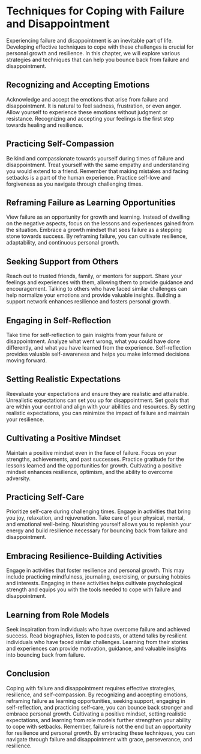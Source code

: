 # Techniques for Coping with Failure and Disappointment

Experiencing failure and disappointment is an inevitable part of life. Developing effective techniques to cope with these challenges is crucial for personal growth and resilience. In this chapter, we will explore various strategies and techniques that can help you bounce back from failure and disappointment.

## Recognizing and Accepting Emotions

Acknowledge and accept the emotions that arise from failure and disappointment. It is natural to feel sadness, frustration, or even anger. Allow yourself to experience these emotions without judgment or resistance. Recognizing and accepting your feelings is the first step towards healing and resilience.

## Practicing Self-Compassion

Be kind and compassionate towards yourself during times of failure and disappointment. Treat yourself with the same empathy and understanding you would extend to a friend. Remember that making mistakes and facing setbacks is a part of the human experience. Practice self-love and forgiveness as you navigate through challenging times.

## Reframing Failure as Learning Opportunities

View failure as an opportunity for growth and learning. Instead of dwelling on the negative aspects, focus on the lessons and experiences gained from the situation. Embrace a growth mindset that sees failure as a stepping stone towards success. By reframing failure, you can cultivate resilience, adaptability, and continuous personal growth.

## Seeking Support from Others

Reach out to trusted friends, family, or mentors for support. Share your feelings and experiences with them, allowing them to provide guidance and encouragement. Talking to others who have faced similar challenges can help normalize your emotions and provide valuable insights. Building a support network enhances resilience and fosters personal growth.

## Engaging in Self-Reflection

Take time for self-reflection to gain insights from your failure or disappointment. Analyze what went wrong, what you could have done differently, and what you have learned from the experience. Self-reflection provides valuable self-awareness and helps you make informed decisions moving forward.

## Setting Realistic Expectations

Reevaluate your expectations and ensure they are realistic and attainable. Unrealistic expectations can set you up for disappointment. Set goals that are within your control and align with your abilities and resources. By setting realistic expectations, you can minimize the impact of failure and maintain your resilience.

## Cultivating a Positive Mindset

Maintain a positive mindset even in the face of failure. Focus on your strengths, achievements, and past successes. Practice gratitude for the lessons learned and the opportunities for growth. Cultivating a positive mindset enhances resilience, optimism, and the ability to overcome adversity.

## Practicing Self-Care

Prioritize self-care during challenging times. Engage in activities that bring you joy, relaxation, and rejuvenation. Take care of your physical, mental, and emotional well-being. Nourishing yourself allows you to replenish your energy and build resilience necessary for bouncing back from failure and disappointment.

## Embracing Resilience-Building Activities

Engage in activities that foster resilience and personal growth. This may include practicing mindfulness, journaling, exercising, or pursuing hobbies and interests. Engaging in these activities helps cultivate psychological strength and equips you with the tools needed to cope with failure and disappointment.

## Learning from Role Models

Seek inspiration from individuals who have overcome failure and achieved success. Read biographies, listen to podcasts, or attend talks by resilient individuals who have faced similar challenges. Learning from their stories and experiences can provide motivation, guidance, and valuable insights into bouncing back from failure.

## Conclusion

Coping with failure and disappointment requires effective strategies, resilience, and self-compassion. By recognizing and accepting emotions, reframing failure as learning opportunities, seeking support, engaging in self-reflection, and practicing self-care, you can bounce back stronger and embrace personal growth. Cultivating a positive mindset, setting realistic expectations, and learning from role models further strengthen your ability to cope with setbacks. Remember, failure is not the end but an opportunity for resilience and personal growth. By embracing these techniques, you can navigate through failure and disappointment with grace, perseverance, and resilience.
